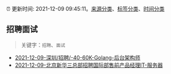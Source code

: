 :alarm_clock: 更新时间: 2021-12-09 09:45:11。[来源分类](../README.md)、[标签分类](../TAGS.md)、[时间分类](../TIMELINE.md)

## 招聘面试


> 关键字：`招聘`、`面试`



- [2021-12-09-深圳/招聘/-40-60K-Golang-后台架构师](https://www.v2ex.com/t/821155) 
- [2021-12-09-北京新华三总部招聘国际部售前产品经理IT-服务器](https://www.v2ex.com/t/821124) 